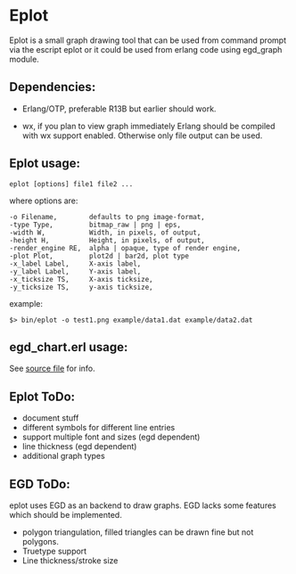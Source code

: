 Eplot
=====

Eplot is a small graph drawing tool that can be used from command prompt via the
escript eplot or it could be used from erlang code using egd_graph module.

Dependencies: 
-------------
 - Erlang/OTP, preferable R13B but earlier should work.
	
 - wx, if you plan to view graph immediately Erlang should be compiled
   with wx support enabled. Otherwise only file output can be used.
		

Eplot usage:
------------
    eplot [options] file1 file2 ...

where options are:

    -o Filename,        defaults to png image-format,
    -type Type,         bitmap_raw | png | eps,
    -width W,           Width, in pixels, of output,
    -height H,          Height, in pixels, of output,
    -render_engine RE,  alpha | opaque, type of render engine,
    -plot Plot,         plot2d | bar2d, plot type
    -x_label Label,     X-axis label,
    -y_label Label,     Y-axis label,
    -x_ticksize TS,     X-axis ticksize,
    -y_ticksize TS,     y-axis ticksize,

example:

    $> bin/eplot -o test1.png example/data1.dat example/data2.dat


egd_chart.erl usage:
--------------------
See [source file](https://github.com/psyeugenic/eplot/blob/master/src/egd_chart.erl) for info. 



Eplot ToDo:
-----------
 - document stuff
 - different symbols for different line entries
 - support multiple font and sizes (egd dependent)
 - line thickness (egd dependent)
 - additional graph types

EGD ToDo:
---------
eplot uses EGD as an backend to draw graphs. EGD lacks some features which
should be implemented.

 - polygon triangulation, filled triangles can be drawn fine but not
   polygons.
 - Truetype support
 - Line thickness/stroke size



